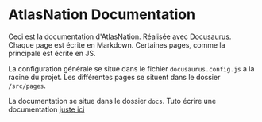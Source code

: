 # AtlasNation Documentation

Ceci est la documentation d'AtlasNation.
Réalisée avec [Docusaurus](https://docusaurus.io).
Chaque page est écrite en Markdown.
Certaines pages, comme la principale est écrite en JS.

La configuration générale se situe dans le fichier `docusaurus.config.js` a la racine du projet.
Les différentes pages se situent dans le dossier `/src/pages`.

La documentation se situe dans le dossier `docs`.
Tuto écrire une documentation [juste ici](https://docusaurus.io/docs/configuration)